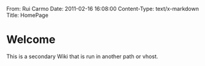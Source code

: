 From: Rui Carmo
Date: 2011-02-16 16:08:00
Content-Type: text/x-markdown
Title: HomePage

# Welcome

This is a secondary Wiki that is run in another path or vhost.